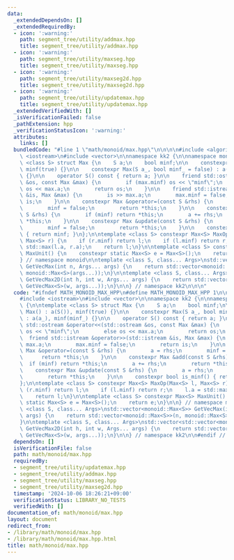 ```yaml
---
data:
  _extendedDependsOn: []
  _extendedRequiredBy:
  - icon: ':warning:'
    path: segment_tree/utility/addmax.hpp
    title: segment_tree/utility/addmax.hpp
  - icon: ':warning:'
    path: segment_tree/utility/maxseg.hpp
    title: segment_tree/utility/maxseg.hpp
  - icon: ':warning:'
    path: segment_tree/utility/maxseg2d.hpp
    title: segment_tree/utility/maxseg2d.hpp
  - icon: ':warning:'
    path: segment_tree/utility/updatemax.hpp
    title: segment_tree/utility/updatemax.hpp
  _extendedVerifiedWith: []
  _isVerificationFailed: false
  _pathExtension: hpp
  _verificationStatusIcon: ':warning:'
  attributes:
    links: []
  bundledCode: "#line 1 \"math/monoid/max.hpp\"\n\n\n\n#include <algorithm>\n#include\
    \ <iostream>\n#include <vector>\n\nnamespace kk2 {\n\nnamespace monoid {\n\ntemplate\
    \ <class S> struct Max {\n    S a;\n    bool minf;\n\n    constexpr Max() : a(S()),\
    \ minf(true) {}\n\n    constexpr Max(S a_, bool minf_ = false) : a(a_), minf(minf_)\
    \ {}\n\n    operator S() const { return a; }\n\n    friend std::ostream &operator<<(std::ostream\
    \ &os, const Max &max) {\n        if (max.minf) os << \"minf\";\n        else\
    \ os << max.a;\n        return os;\n    }\n\n    friend std::istream &operator>>(std::istream\
    \ &is, Max &max) {\n        is >> max.a;\n        max.minf = false;\n        return\
    \ is;\n    }\n\n    constexpr Max &operator=(const S &rhs) {\n        a = rhs;\n\
    \        minf = false;\n        return *this;\n    }\n\n    constexpr Max &add(const\
    \ S &rhs) {\n        if (minf) return *this;\n        a += rhs;\n        return\
    \ *this;\n    }\n\n    constexpr Max &update(const S &rhs) {\n        a = rhs;\n\
    \        minf = false;\n        return *this;\n    }\n\n    constexpr bool is_minf()\
    \ { return minf; }\n};\n\ntemplate <class S> constexpr Max<S> MaxOp(Max<S> l,\
    \ Max<S> r) {\n    if (r.minf) return l;\n    if (l.minf) return r;\n    l.a =\
    \ std::max(l.a, r.a);\n    return l;\n}\n\ntemplate <class S> constexpr Max<S>\
    \ MaxUnit() {\n    constexpr static Max<S> e = Max<S>();\n    return e;\n}\n\n\
    } // namespace monoid\n\ntemplate <class S, class... Args>\nstd::vector<monoid::Max<S>>\
    \ GetVecMax(int n, Args... args) {\n    return std::vector<monoid::Max<S>>(n,\
    \ monoid::Max<S>(args...));\n}\n\ntemplate <class S, class... Args>\nstd::vector<std::vector<monoid::Max<S>>>\
    \ GetVecMax2D(int h, int w, Args... args) {\n    return std::vector<std::vector<monoid::Max<S>>>(h,\
    \ GetVecMax<S>(w, args...));\n}\n\n} // namespace kk2\n\n\n"
  code: "#ifndef MATH_MONOID_MAX_HPP\n#define MATH_MONOID_MAX_HPP 1\n\n#include <algorithm>\n\
    #include <iostream>\n#include <vector>\n\nnamespace kk2 {\n\nnamespace monoid\
    \ {\n\ntemplate <class S> struct Max {\n    S a;\n    bool minf;\n\n    constexpr\
    \ Max() : a(S()), minf(true) {}\n\n    constexpr Max(S a_, bool minf_ = false)\
    \ : a(a_), minf(minf_) {}\n\n    operator S() const { return a; }\n\n    friend\
    \ std::ostream &operator<<(std::ostream &os, const Max &max) {\n        if (max.minf)\
    \ os << \"minf\";\n        else os << max.a;\n        return os;\n    }\n\n  \
    \  friend std::istream &operator>>(std::istream &is, Max &max) {\n        is >>\
    \ max.a;\n        max.minf = false;\n        return is;\n    }\n\n    constexpr\
    \ Max &operator=(const S &rhs) {\n        a = rhs;\n        minf = false;\n  \
    \      return *this;\n    }\n\n    constexpr Max &add(const S &rhs) {\n      \
    \  if (minf) return *this;\n        a += rhs;\n        return *this;\n    }\n\n\
    \    constexpr Max &update(const S &rhs) {\n        a = rhs;\n        minf = false;\n\
    \        return *this;\n    }\n\n    constexpr bool is_minf() { return minf; }\n\
    };\n\ntemplate <class S> constexpr Max<S> MaxOp(Max<S> l, Max<S> r) {\n    if\
    \ (r.minf) return l;\n    if (l.minf) return r;\n    l.a = std::max(l.a, r.a);\n\
    \    return l;\n}\n\ntemplate <class S> constexpr Max<S> MaxUnit() {\n    constexpr\
    \ static Max<S> e = Max<S>();\n    return e;\n}\n\n} // namespace monoid\n\ntemplate\
    \ <class S, class... Args>\nstd::vector<monoid::Max<S>> GetVecMax(int n, Args...\
    \ args) {\n    return std::vector<monoid::Max<S>>(n, monoid::Max<S>(args...));\n\
    }\n\ntemplate <class S, class... Args>\nstd::vector<std::vector<monoid::Max<S>>>\
    \ GetVecMax2D(int h, int w, Args... args) {\n    return std::vector<std::vector<monoid::Max<S>>>(h,\
    \ GetVecMax<S>(w, args...));\n}\n\n} // namespace kk2\n\n#endif // MATH_MONOID_MAX_H\n"
  dependsOn: []
  isVerificationFile: false
  path: math/monoid/max.hpp
  requiredBy:
  - segment_tree/utility/updatemax.hpp
  - segment_tree/utility/addmax.hpp
  - segment_tree/utility/maxseg.hpp
  - segment_tree/utility/maxseg2d.hpp
  timestamp: '2024-10-06 18:26:21+09:00'
  verificationStatus: LIBRARY_NO_TESTS
  verifiedWith: []
documentation_of: math/monoid/max.hpp
layout: document
redirect_from:
- /library/math/monoid/max.hpp
- /library/math/monoid/max.hpp.html
title: math/monoid/max.hpp
---
```

